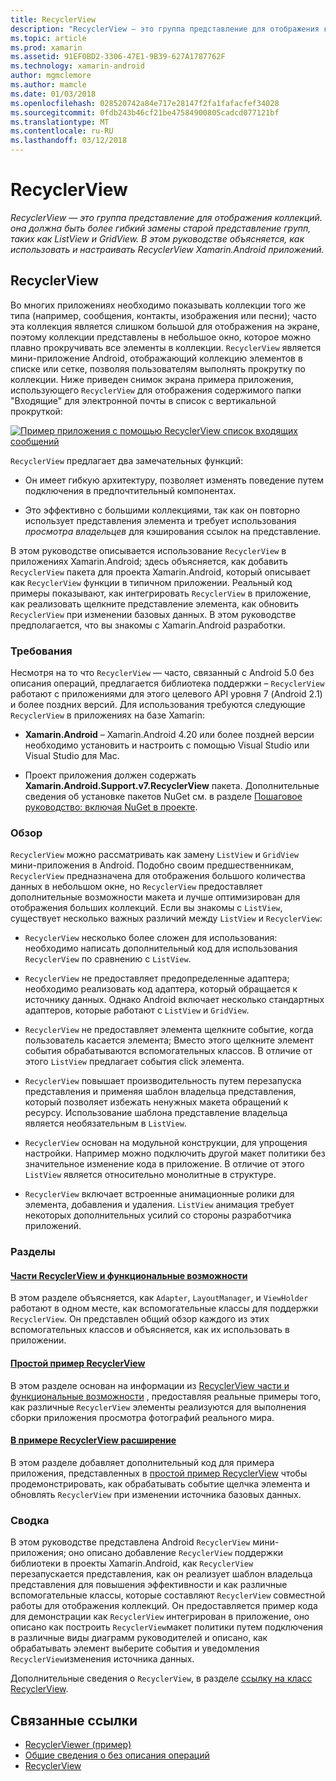 ```yaml
---
title: RecyclerView
description: "RecyclerView — это группа представление для отображения коллекций. она должна быть более гибкий замены старой представление групп, таких как ListView и GridView.  В этом руководстве объясняется, как использовать и настраивать RecyclerView Xamarin.Android приложений."
ms.topic: article
ms.prod: xamarin
ms.assetid: 91EF0BD2-3306-47E1-9B39-627A1787762F
ms.technology: xamarin-android
author: mgmclemore
ms.author: mamcle
ms.date: 01/03/2018
ms.openlocfilehash: 028520742a84e717e28147f2fa1fafacfef34028
ms.sourcegitcommit: 0fdb243b46cf21be47584900805cadcd077121bf
ms.translationtype: MT
ms.contentlocale: ru-RU
ms.lasthandoff: 03/12/2018
---
```

# <a name="recyclerview"></a>RecyclerView

_RecyclerView — это группа представление для отображения коллекций. она должна быть более гибкий замены старой представление групп, таких как ListView и GridView.  В этом руководстве объясняется, как использовать и настраивать RecyclerView Xamarin.Android приложений._

## <a name="recyclerview"></a>RecyclerView

Во многих приложениях необходимо показывать коллекции того же типа (например, сообщения, контакты, изображения или песни); часто эта коллекция является слишком большой для отображения на экране, поэтому коллекции представлены в небольшое окно, которое можно плавно прокручивать все элементы в коллекции.
`RecyclerView` является мини-приложение Android, отображающий коллекцию элементов в списке или сетке, позволяя пользователям выполнять прокрутку по коллекции. Ниже приведен снимок экрана примера приложения, использующего `RecyclerView` для отображения содержимого папки "Входящие" для электронной почты в список с вертикальной прокруткой:

[![Пример приложения с помощью RecyclerView список входящих сообщений](images/01-recyclerview-example-sml.png)](images/01-recyclerview-example.png#lightbox)

`RecyclerView` предлагает два замечательных функций:

-  Он имеет гибкую архитектуру, позволяет изменять поведение путем подключения в предпочтительный компонентах.

-  Это эффективно с большими коллекциями, так как он повторно использует представления элемента и требует использования *просмотра владельцев* для кэширования ссылок на представление.

В этом руководстве описывается использование `RecyclerView` в приложениях Xamarin.Android; здесь объясняется, как добавить `RecyclerView` пакета для проекта Xamarin.Android, который описывает как `RecyclerView` функции в типичном приложении. Реальный код примеры показывают, как интегрировать `RecyclerView` в приложение, как реализовать щелкните представление элемента, как обновить `RecyclerView` при изменении базовых данных. В этом руководстве предполагается, что вы знакомы с Xamarin.Android разработки.


### <a name="requirements"></a>Требования

Несмотря на то что `RecyclerView` — часто, связанный с Android 5.0 без описания операций, предлагается библиотека поддержки &ndash; `RecyclerView` работают с приложениями для этого целевого API уровня 7 (Android 2.1) и более поздних версий. Для использования требуются следующие `RecyclerView` в приложениях на базе Xamarin:

-  **Xamarin.Android** &ndash; Xamarin.Android 4.20 или более поздней версии необходимо установить и настроить с помощью Visual Studio или Visual Studio для Mac.

-  Проект приложения должен содержать **Xamarin.Android.Support.v7.RecyclerView** пакета. Дополнительные сведения об установке пакетов NuGet см. в разделе [Пошаговое руководство: включая NuGet в проекте](https://docs.microsoft.com/visualstudio/mac/nuget-walkthrough).


### <a name="overview"></a>Обзор

`RecyclerView` можно рассматривать как замену `ListView` и `GridView` мини-приложения в Android. Подобно своим предшественникам, `RecyclerView` предназначена для отображения большого количества данных в небольшом окне, но `RecyclerView` предоставляет дополнительные возможности макета и лучше оптимизирован для отображения больших коллекций. Если вы знакомы с `ListView`, существует несколько важных различий между `ListView` и `RecyclerView`:

-   `RecyclerView` несколько более сложен для использования: необходимо написать дополнительный код для использования `RecyclerView` по сравнению с `ListView`.

-   `RecyclerView` не предоставляет предопределенные адаптера; необходимо реализовать код адаптера, который обращается к источнику данных. Однако Android включает несколько стандартных адаптеров, которые работают с `ListView` и `GridView`.

-   `RecyclerView` не предоставляет элемента щелкните событие, когда пользователь касается элемента; Вместо этого щелкните элемент события обрабатываются вспомогательных классов. В отличие от этого `ListView` предлагает события click элемента.

-   `RecyclerView` повышает производительность путем перезапуска представления и применяя шаблон владельца представления, который позволяет избежать ненужных макета обращений к ресурсу. Использование шаблона представление владельца является необязательным в `ListView`.

-   `RecyclerView` основан на модульной конструкции, для упрощения настройки. Например можно подключить другой макет политики без значительное изменение кода в приложение.
    В отличие от этого `ListView` является относительно монолитные в структуре.

-   `RecyclerView` включает встроенные анимационные ролики для элемента, добавления и удаления. `ListView` анимация требует некоторых дополнительных усилий со стороны разработчика приложений.


### <a name="sections"></a>Разделы

#### <a name="recyclerview-parts-and-functionalityandroiduser-interfacelayoutsrecycler-viewparts-and-functionalitymd"></a>[Части RecyclerView и функциональные возможности](~/android/user-interface/layouts/recycler-view/parts-and-functionality.md)

В этом разделе объясняется, как `Adapter`, `LayoutManager`, и `ViewHolder` работают в одном месте, как вспомогательные классы для поддержки `RecyclerView`.
Он представлен общий обзор каждого из этих вспомогательных классов и объясняется, как их использовать в приложении.

#### <a name="a-basic-recyclerview-exampleandroiduser-interfacelayoutsrecycler-viewrecyclerview-examplemd"></a>[Простой пример RecyclerView](~/android/user-interface/layouts/recycler-view/recyclerview-example.md)

В этом разделе основан на информации из [RecyclerView части и функциональные возможности](~/android/user-interface/layouts/recycler-view/parts-and-functionality.md) , предоставляя реальные примеры того, как различные `RecyclerView` элементы реализуются для выполнения сборки приложения просмотра фотографий реального мира.

#### <a name="extending-the-recyclerview-exampleandroiduser-interfacelayoutsrecycler-viewextending-the-examplemd"></a>[В примере RecyclerView расширение](~/android/user-interface/layouts/recycler-view/extending-the-example.md)

В этом разделе добавляет дополнительный код для примера приложения, представленных в [простой пример RecyclerView](~/android/user-interface/layouts/recycler-view/recyclerview-example.md) чтобы продемонстрировать, как обрабатывать событие щелчка элемента и обновлять `RecyclerView` при изменении источника базовых данных.


### <a name="summary"></a>Сводка

В этом руководстве представлена Android `RecyclerView` мини-приложения; оно описано добавление `RecyclerView` поддержки библиотеки в проекты Xamarin.Android, как `RecyclerView` перезапускается представления, как он реализует шаблон владельца представления для повышения эффективности и как различные вспомогательные классы, которые составляют `RecyclerView` совместной работы для отображения коллекций. Он предоставляется пример кода для демонстрации как `RecyclerView` интегрирован в приложение, оно описано как построить `RecyclerView`макет политики путем подключения в различные виды диаграмм руководителей и описано, как обрабатывать элемент выберите события и уведомления `RecyclerView`изменения источника данных.

Дополнительные сведения о `RecyclerView`, в разделе [ссылку на класс RecyclerView](https://developer.android.com/reference/android/support/v7/widget/RecyclerView.html).


## <a name="related-links"></a>Связанные ссылки

- [RecyclerViewer (пример)](https://developer.xamarin.com/samples/monodroid/android5.0/RecyclerViewer)
- [Общие сведения о без описания операций](~/android/platform/lollipop.md)
- [RecyclerView](https://developer.android.com/reference/android/support/v7/widget/RecyclerView.html)

